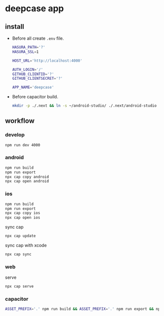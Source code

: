 # deepcase app

## install

- Before all create `.env` file.
  ```sh
  HASURA_PATH='?'
  HASURA_SSL=1

  HOST_URL='http://localhost:4000'

  AUTH_LOGIN='/'
  GITHUB_CLIENTID='?'
  GITHUB_CLIENTSECRET='?'

  APP_NAME='deepcase'
  ```
- Before capacitor build.
  ```sh
  mkdir -p ./.next && ln -s ~/android-studio/ ./.next/android-studio
  ```

## workflow

### develop

```sh
npm run dev 4000
```

### android

```sh
npm run build
npm run export
npx cap copy android
npx cap open android
```

### ios

```sh
npm run build
npm run export
npx cap copy ios
npx cap open ios
```

sync cap

```sh
npx cap update
```

sync cap with xcode

```sh
npx cap sync
```

### web

serve

```sh
npx cap serve
```

### capacitor

```sh
ASSET_PREFIX='.' npm run build && ASSET_PREFIX='.' npm run export && npx cap copy electron && npx cap open electron
```
